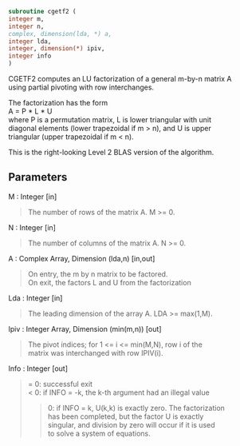```fortran  
subroutine cgetf2 (  
integer m,  
integer n,  
complex, dimension(lda, *) a,  
integer lda,  
integer, dimension(*) ipiv,  
integer info  
)  
```  
  
CGETF2 computes an LU factorization of a general m-by-n matrix A  
using partial pivoting with row interchanges.  
  
The factorization has the form  
A = P * L * U  
where P is a permutation matrix, L is lower triangular with unit  
diagonal elements (lower trapezoidal if m > n), and U is upper  
triangular (upper trapezoidal if m < n).  
  
This is the right-looking Level 2 BLAS version of the algorithm.  
  
## Parameters  
M : Integer [in]  
> The number of rows of the matrix A.  M >= 0.  
  
N : Integer [in]  
> The number of columns of the matrix A.  N >= 0.  
  
A : Complex Array, Dimension (lda,n) [in,out]  
> On entry, the m by n matrix to be factored.  
> On exit, the factors L and U from the factorization  
  
Lda : Integer [in]  
> The leading dimension of the array A.  LDA >= max(1,M).  
  
Ipiv : Integer Array, Dimension (min(m,n)) [out]  
> The pivot indices; for 1 <= i <= min(M,N), row i of the  
> matrix was interchanged with row IPIV(i).  
  
Info : Integer [out]  
> = 0: successful exit  
> < 0: if INFO = -k, the k-th argument had an illegal value  
> > 0: if INFO = k, U(k,k) is exactly zero. The factorization  
> has been completed, but the factor U is exactly  
> singular, and division by zero will occur if it is used  
> to solve a system of equations.  
  
